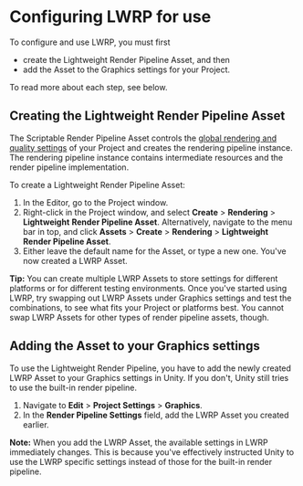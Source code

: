 # Configuring LWRP for use

To configure and use LWRP, you must first 

- create the Lightweight Render Pipeline Asset, and then
- add the Asset to the Graphics settings for your Project.

To read more about each step, see below.

## Creating the Lightweight Render Pipeline Asset

The Scriptable Render Pipeline Asset controls the [global rendering and quality settings](lwrp-asset.md) of your Project and creates the rendering pipeline instance. The rendering pipeline instance contains intermediate resources and the render pipeline implementation.

To create a Lightweight Render Pipeline Asset:

1. In the Editor, go to the Project window.
2. Right-click in the Project window, and select  __Create__ &gt; __Rendering__ > __Lightweight__ __Render Pipeline Asset__. Alternatively, navigate to the menu bar in top, and click __Assets__ > __Create__ > __Rendering__ > __Lightweight Render Pipeline Asset__.
3. Either leave the default name for the Asset, or type a new one. You've now created a LWRP Asset.

**Tip:** You can create multiple LWRP Assets to store settings for different platforms or for different testing environments. Once you've started using LWRP, try swapping out LWRP Assets under Graphics settings and test the combinations, to see what fits your Project or platforms best. You cannot swap LWRP Assets for other types of render pipeline assets, though.



## Adding the Asset to your Graphics settings

To use the Lightweight Render Pipeline, you have to add the newly created LWRP Asset to your Graphics settings in Unity. If you don't, Unity still tries to use the built-in render pipeline.

1. Navigate to __Edit__ > __Project Settings__ > __Graphics__. 
2. In the __Render Pipeline Settings__ field, add the LWRP Asset you created earlier.

**Note:** When you add the LWRP Asset, the available settings in LWRP immediately changes. This is because you've effectively instructed Unity to use the LWRP specific settings instead of those for the built-in render pipeline.
